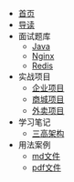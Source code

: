 * [首页](/)
* [导读](/README.md)
* 面试题库
  * [Java](./面试题库/Java/README.md)
  * [Nginx](./面试题库/Nginx/README.md)
  * [Redis](./面试题库/Redis/README.md)
* 实战项目
  * [企业项目](./实战项目/企业项目/README.md)
  * [商城项目](./实战项目/商城项目/README.md)
  * [外卖项目](./实战项目/外卖项目/README.md)
* 学习笔记
  * [三高架构](./学习笔记/三高架构/README.md)
* 用法案例
  * [md文件](./用法案例/md文件/README.md)
  * [pdf文件](./用法案例/pdf文件/README.md)
